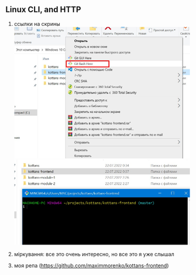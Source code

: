 ## Linux CLI, and HTTP

1. ссылки на скрины
![](https://github.com/maximmorenko/kottans-frontend/blob/master/task_linux_cli/001.jpg)
![](https://github.com/maximmorenko/kottans-frontend/blob/master/task_linux_cli/002.jpg)


2. мiркування:
все это очень интересно, но все это я уже слышал

4. моя репа (https://github.com/maximmorenko/kottans-frontend)